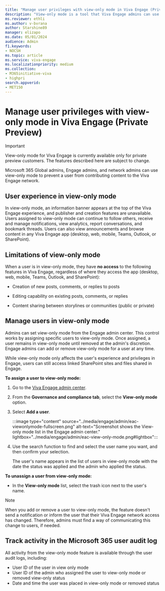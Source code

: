 ```yaml
---
title: "Manage user privileges with view-only mode in Viva Engage (Private Preview)"
description: "View-only mode is a tool that Viva Engage admins can use to remove content creation privileges from  users when needed."
ms.reviewer: ethli
ms.author: v-bvrana
author: Starshine89
manager: elizapo
ms.date: 05/01/2024
audience: Admin
f1.keywords:
- NOCSH
ms.topic: article
ms.service: viva-engage
ms.localizationpriority: medium
ms.collection:  
- M365initiative-viva
- highpri
search.appverid:
- MET150
---
```

# Manage user privileges with view-only mode in Viva Engage (Private Preview)

>[!IMPORTANT]
>View-only mode for Viva Engage is currently available only for private preview customers. The features described here are subject to change.

Microsoft 365 Global admins, Engage admins, and network admins can use view-only mode to prevent a user from contributing content to the Viva Engage network.

## User experience in view-only mode

In view-only mode, an information banner appears at the top of the Viva Engage experience, and publisher and creation features are unavailable. Users assigned to view-only mode can continue to follow others, receive and manage notifications, view analytics, report conversations, and bookmark threads. Users can also view announcements and browse content in any Viva Engage app (desktop, web, mobile, Teams, Outlook, or SharePoint).

## Limitations of view-only mode

When a user is in view-only mode, they have **no access** to the following features in Viva Engage, regardless of where they access the app (desktop, web, mobile, Teams, Outlook, and SharePoint):

- Creation of new posts, comments, or replies to posts

- Editing capability on existing posts, comments, or replies

- Content sharing between storylines or communities (public or private)

## Manage users in view-only mode

Admins can set view-only mode from the Engage admin center. This control works by assigning specific users to view-only mode. Once assigned, a user remains in view-only mode until removed at the admin's discretion. Engage admins can add or remove view-only mode for a user at any time.

While view-only mode only affects the user's experience and privileges in Engage, users can still access linked SharePoint sites and files shared in Engage.

**To assign a user to view-only mode:**

1. Go to the [Viva Engage admin center](/viva/engage/eac-as-access-eac).

2. From the **Governance and compliance tab**, select the **View-only mode** option.

3. Select **Add a user**.

    :::image type="content" source="../media/engage/admin/eac-viewonlymode-fullscreen.png" alt-text="Screenshot shows the View-only mode list in the Engage admin center." lightbox="../media/engage/admin/eac-view-only-mode.png#lightbox":::

4. Use the search function to find and select the user name you want, and then confirm your selection.<br>

    The user's name appears in the list of users in view-only mode with the date the status was applied and the admin who applied the status.

**To unassign a user from view-only mode:**

- In the **View-only mode** list, select the trash icon next to the user's name.

>[!NOTE]
>When you add or remove a user to view-only mode, the feature doesn't send a notification or inform the user that their Viva Engage network access has changed. Therefore, admins must find a way of communicating this change to users, if needed.

## Track activity in the Microsoft 365 user audit log

All activity from the view-only mode feature is available through the user audit logs, including:

- User ID of the user in view only mode
- User ID of the admin who assigned the user to view-only mode or removed view-only status
- Date and time the user was placed in view-only mode or removed status

